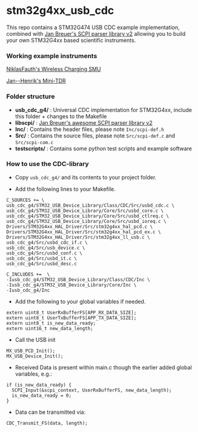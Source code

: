 # stm32g4xx_usb_cdc

This repo contains a STM32G474 USB CDC example implementation, combined with [Jan Breuer's SCPI parser library v2](https://www.jaybee.cz/scpi-parser/) allowing you to build your own STM32G4xx based scientific instruments.

### Working example instruments

[NiklasFauth's Wireless Charging SMU](https://github.com/NiklasFauth/charge-hf)


[Jan--Henrik's Mini-TDR](https://github.com/Jan--Henrik/Mini-TDR)


### Folder structure

- **usb_cdc_g4/** : Universal CDC implementation for STM32G4xx, include this folder + changes to the Makefile
- **libscpi/** : [Jan Breuer's awesome SCPI parser library v2](https://www.jaybee.cz/scpi-parser/)
- **Inc/** : Contains the header files, please note `Inc/scpi-def.h`
- **Src/** : Contains the source files, please note `Src/scpi-def.c` and `Src/scpi-com.c`
- **testscripts/** : Contains some python test scripts and example software


### How to use the CDC-library

- Copy `usb_cdc_g4/` and its contents to your project folder.

- Add the following lines to your Makefile.

```
C_SOURCES += \
usb_cdc_g4/STM32_USB_Device_Library/Class/CDC/Src/usbd_cdc.c \
usb_cdc_g4/STM32_USB_Device_Library/Core/Src/usbd_core.c \
usb_cdc_g4/STM32_USB_Device_Library/Core/Src/usbd_ctlreq.c \
usb_cdc_g4/STM32_USB_Device_Library/Core/Src/usbd_ioreq.c \
Drivers/STM32G4xx_HAL_Driver/Src/stm32g4xx_hal_pcd.c \
Drivers/STM32G4xx_HAL_Driver/Src/stm32g4xx_hal_pcd_ex.c \
Drivers/STM32G4xx_HAL_Driver/Src/stm32g4xx_ll_usb.c \
usb_cdc_g4/Src/usbd_cdc_if.c \
usb_cdc_g4/Src/usb_device.c \
usb_cdc_g4/Src/usbd_conf.c \
usb_cdc_g4/Src/usbd_it.c \
usb_cdc_g4/Src/usbd_desc.c

C_INCLUDES +=  \
-Iusb_cdc_g4/STM32_USB_Device_Library/Class/CDC/Inc \
-Iusb_cdc_g4/STM32_USB_Device_Library/Core/Inc \
-Iusb_cdc_g4/Inc
```

- Add the following to your global variables if needed.

```
extern uint8_t UserRxBufferFS[APP_RX_DATA_SIZE];
extern uint8_t UserTxBufferFS[APP_TX_DATA_SIZE];
extern uint8_t is_new_data_ready;
extern uint16_t new_data_length;
```

- Call the USB init

```
MX_USB_PCD_Init();
MX_USB_Device_Init();
```

- Received Data is present within main.c though the earlier added global variables, e.g.:

```
if (is_new_data_ready) {
  SCPI_Input(&scpi_context, UserRxBufferFS, new_data_length);
  is_new_data_ready = 0;
}
```

- Data can be transmitted via:

```
CDC_Transmit_FS(data, length);
```
